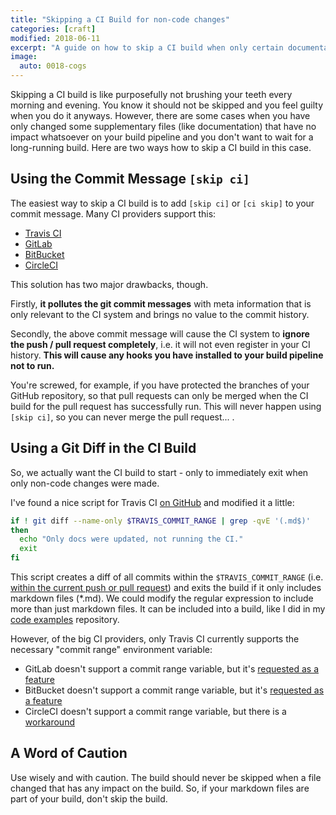 ```yaml
---
title: "Skipping a CI Build for non-code changes"
categories: [craft]
modified: 2018-06-11
excerpt: "A guide on how to skip a CI build when only certain documentation files have changed."
image:
  auto: 0018-cogs
---
```




Skipping a CI build is like purposefully not brushing your teeth every morning and evening.
You know it should not be skipped and you feel guilty when you do it anyways.
However, there are some cases when you have only changed some supplementary files
(like documentation) that have no impact whatsoever on your build pipeline and you don't want to wait for a
long-running build. Here are two ways how to skip a CI build in this case.

## Using the Commit Message `[skip ci]` 

The easiest way to skip a CI build is to add `[skip ci]` or `[ci skip]` to your
commit message. Many CI providers support this:

* [Travis CI](https://docs.travis-ci.com/user/customizing-the-build#Skipping-a-build)
* [GitLab](https://docs.gitlab.com/ee/ci/yaml/#skipping-jobs)
* [BitBucket](https://confluence.atlassian.com/bitbucket/bitbucket-pipelines-faq-827104769.html)
* [CircleCI](https://circleci.com/docs/1.0/skip-a-build/#1-ci-skip-in-commit-title)

This solution has two major drawbacks, though. 

Firstly, **it pollutes the git commit messages** with meta information that is only relevant
to the CI system and brings no value to the commit history.

Secondly, the above commit message will cause the CI system to **ignore the push / pull request
completely**, i.e. it will not even register in your CI history. **This will cause
any hooks you have installed to your build pipeline not to run.** 

You're screwed, for example, if you have protected the branches of your GitHub 
repository, so that pull requests can only be merged when the CI build for the pull request has successfully run.
This will never happen using `[skip ci]`, so you can never merge the pull request... .

## Using a Git Diff in the CI Build

So, we actually want the CI build to start - only to immediately exit when only non-code changes
were made.

I've found a nice script for Travis CI [on GitHub](https://github.com/google/EarlGrey/pull/383/files/3b38a5dea36a88aba42a42931e77a7c5429a1837)
and modified it a little:

```bash
if ! git diff --name-only $TRAVIS_COMMIT_RANGE | grep -qvE '(.md$)'
then
  echo "Only docs were updated, not running the CI."
  exit
fi
```

This script creates a diff of all commits within the `$TRAVIS_COMMIT_RANGE` (i.e. [within the current push or pull request](https://docs.travis-ci.com/user/environment-variables/)) and exits the build
if it only includes markdown files (*.md). We could modify the regular expression to include
more than just markdown files. It can be included into a build, like I did in my [code examples](https://github.com/thombergs/code-examples/blob/master/.travis.yml) repository.

However, of the big CI providers, only Travis CI currently supports the necessary "commit range" environment
variable: 

* GitLab doesn't support a commit range variable, but it's [requested as a feature](https://gitlab.com/gitlab-org/gitlab-ce/issues/37863)
* BitBucket doesn't support a commit range variable, but it's [requested as a feature](https://bitbucket.org/site/master/issues/15892/present-a-commit-range-environment)
* CircleCI doesn't support a commit range variable, but there is a [workaround](https://discuss.circleci.com/t/get-list-of-commits-in-build/15725)

## A Word of Caution

Use wisely and with caution. The build should never be skipped when a file changed that has any impact
on the build. So, if your markdown files are part of your build, don't skip the build.  
